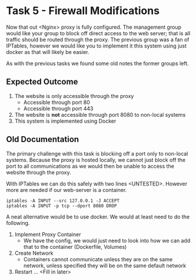 # Task 5 - Firewall Modifications
Now that out \<Nginx\> proxy is fully configured. The management group would like your group to block off direct access to the web server; that is all traffic should be routed through the proxy. The previous group was a fan of IPTables, however we would like you to implement it this system using just docker as that will likely be easier.

As with the previous tasks we found some old notes the former groups left.

## Expected Outcome
1. The website is only accessible through the proxy
    * Accessible through port 80
    * Accessible through port 443
2. The website is **not** accessible through port 8080 to non-local systems
3. This system is implemented using Docker  
## Old Documentation

The primary challenge with this task is blocking off a port only to non-local systems. Because the proxy is hosted locally, we cannot just block off the port to all communications as we would then be unable to access the website through the proxy.

With IPTables we can do this safely with two lines \<UNTESTED\>. However more are needed if our web-server is a container.
```
iptables -A INPUT --src 127.0.0.1 -J ACCEPT
iptables -A INPUT -p tcp --dport 8080 DROP
```

A neat alternative would be to use docker. We would at least need to do the following.
1. Implement Proxy Container
    * We have the config, we would just need to look into how we can add that to the container (Dockerfile, Volumes)
1. Create Network
    * Containers cannot communicate unless they are on the same network, unless specified they will be on the same default network 
1. Restart ... \<Fill in later\>